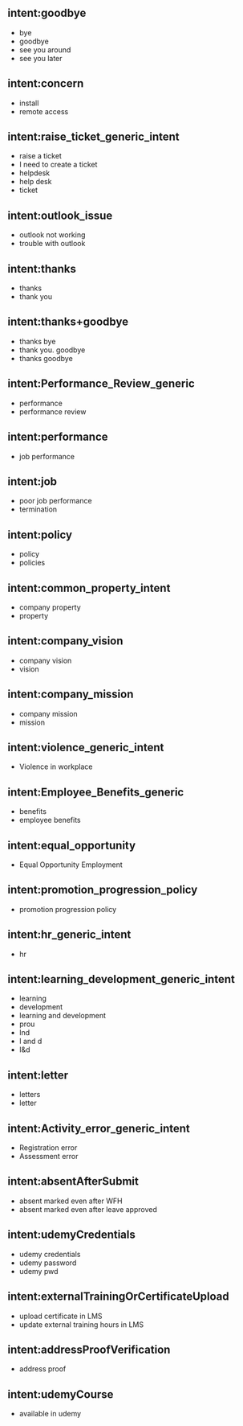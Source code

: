## intent:goodbye
- bye
- goodbye
- see you around
- see you later

## intent:concern
- install
- remote access

## intent:raise_ticket_generic_intent
- raise a ticket
- I need to create a ticket
- helpdesk 
- help desk
- ticket

## intent:outlook_issue
- outlook not working
- trouble with outlook

## intent:thanks
- thanks
- thank you

## intent:thanks+goodbye
- thanks bye
- thank you. goodbye
- thanks goodbye

## intent:Performance_Review_generic
- performance
- performance review

## intent:performance
- job performance

## intent:job
- poor job performance
- termination

## intent:policy
- policy
- policies

## intent:common_property_intent
- company property
- property

## intent:company_vision
- company vision
- vision

## intent:company_mission
- company mission
- mission

## intent:violence_generic_intent
- Violence in workplace

## intent:Employee_Benefits_generic
- benefits
- employee benefits

## intent:equal_opportunity
- Equal Opportunity Employment

## intent:promotion_progression_policy
- promotion progression policy

## intent:hr_generic_intent
- hr

## intent:learning_development_generic_intent
- learning
- development
- learning and development
- prou
- lnd
- l and d
- l&d 

## intent:letter
- letters
- letter

## intent:Activity_error_generic_intent
- Registration error
- Assessment error

## intent:absentAfterSubmit
- absent marked even after WFH 
- absent marked even after leave approved

## intent:udemyCredentials
- udemy credentials
- udemy password
- udemy pwd

## intent:externalTrainingOrCertificateUpload
- upload certificate in LMS
- update external training hours in LMS

## intent:addressProofVerification
- address proof

## intent:udemyCourse
- available in udemy